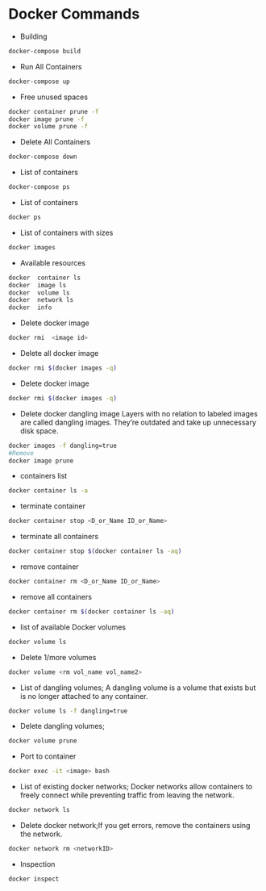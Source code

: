 # Docker Commands

- Building

```bash
docker-compose build
```
- Run All Containers

```bash
docker-compose up
```

- Free unused spaces
```bash
docker container prune -f
docker image prune -f
docker volume prune -f
```

- Delete All Containers
```bash
docker-compose down
```

- List of containers
```bash
docker-compose ps
```
- List of containers
```bash
docker ps
```

- List of containers with sizes
```bash
docker images
```

- Available resources
```bash
docker  container ls
docker  image ls
docker  volume ls
docker  network ls
docker  info
```

- Delete docker image
```bash
docker rmi  <image id>
```

- Delete all docker image
```bash
docker rmi $(docker images -q) 
```

- Delete docker image
```bash
docker rmi $(docker images -q) 
```

- Delete docker dangling image Layers with no relation to labeled images are called dangling images. They’re outdated and take up unnecessary disk space. 
```bash
docker images -f dangling=true
#Remove
docker image prune
```

- containers list
```bash
docker container ls -a
```

- terminate container
```bash
docker container stop <D_or_Name ID_or_Name>
```

- terminate all containers
```bash
docker container stop $(docker container ls -aq)
```

- remove container
```bash
docker container rm <D_or_Name ID_or_Name>
```

- remove all containers
```bash
docker container rm $(docker container ls -aq)
```

- list of available Docker volumes
```bash
docker volume ls  
```

- Delete 1/more volumes
```bash
docker volume <rm vol_name vol_name2>  
```

- List of dangling volumes; A dangling volume is a volume that exists but is no longer attached to any container.
```bash
docker volume ls -f dangling=true 
```

- Delete dangling volumes;
```bash
docker volume prune
```

- Port to container
```bash
docker exec -it <image> bash
```

- List of existing docker networks; Docker networks allow containers to freely connect while preventing traffic from leaving the network. 
```bash
docker network ls
```

- Delete docker network;If you get errors, remove the containers using the network.
```bash
docker network rm <networkID>
```

- Inspection
```bash
docker inspect 
```
